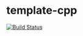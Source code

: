 template-cpp
============
[![Build Status](https://travis-ci.org/LilMeyer/template-cpp.svg?branch=master)](https://travis-ci.org/LilMeyer/template-cpp)
